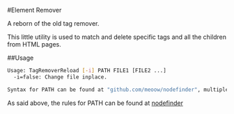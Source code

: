 #Element Remover

A reborn of the old tag remover.

This little utility is used to match and delete specific tags and all the children from HTML pages.

##Usage

```sh
Usage: TagRemoverReload [-i] PATH FILE1 [FILE2 ...]
  -i=false: Change file inplace.

Syntax for PATH can be found at "github.com/meoow/nodefinder", multiple rules can be separated by ":::"
```

As said above, the rules for PATH can be found at [nodefinder](https://github.com/meoow/nodefinder)
